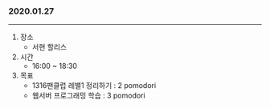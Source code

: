 ### 2020.01.27
---

1. 장소
    - 서현 할리스
2. 시간
    - 16:00 ~ 18:30
3. 목표
    - 1316팬클럽 레밸1 정리하기 : 2 pomodori
    - 웹서버 프로그래밍 학습 : 3 pomodori
